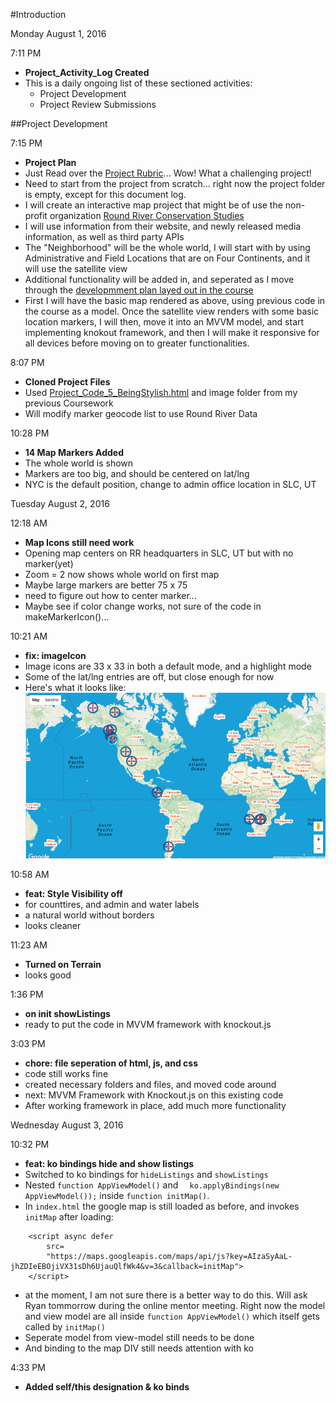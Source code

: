 #Introduction

Monday August 1, 2016

7:11 PM
- **Project_Activity_Log Created**
- This is a daily ongoing list of these sectioned activities:
  - Project Development
  - Project Review Submissions

##Project Development

7:15 PM

- **Project Plan**
- Just Read over the [Project Rubric](https://review.udacity.com/#!/rubrics/17/view)... Wow!  What a challenging project!
- Need to start from the project from scratch... right now the project folder is empty, except for this document log.
- I will create an interactive map project that might be of use the non-profit organization [Round River Conservation Studies](http://www.roundriver.org/)
- I will use information from their website, and newly released media information, as well as third party APIs
- The "Neighborhood" will be the whole world, I will start with by using Administrative and Field Locations that are on Four Continents, and it will use the satellite view
- Additional functionality will be added in, and seperated as I move through the [developmment plan layed out in the course](https://classroom.udacity.com/nanodegrees/nd001/parts/00113454014/modules/271165859175462/lessons/2711658591239847/concepts/26906985370923)
- First I will have the basic map rendered as above, using previous code in the course as a model.  Once the satellite view renders with some basic location markers, I will then, move it into an MVVM model, and start implementing knokout framework, and then I will make it responsive for all devices before moving on to greater functionalities.

8:07 PM
- **Cloned Project Files**
- Used [Project_Code_5_BeingStylish.html](ers/geo/version-control/P7-Neighborhood-Map/CourseWork/ud864-master-student/Project_Code_5_BeingStylish.html) and image folder from my previous Coursework
- Will modify marker geocode list to use Round River Data

10:28 PM
- **14 Map Markers Added**
- The whole world is shown
- Markers are too big, and should be centered on lat/lng
- NYC is the default position, change to admin office location in SLC, UT

Tuesday August 2, 2016

12:18 AM
- **Map Icons still need work**
- Opening map centers on RR headquarters in SLC, UT but with no marker(yet)
- Zoom = 2 now shows whole world on first map
- Maybe large markers are better 75 x 75
- need to figure out how to center marker...
- Maybe see if color change works, not sure of the code in makeMarkerIcon()...

10:21 AM
- **fix: imageIcon**
- Image icons are 33 x 33 in both a default mode, and a highlight mode
- Some of the lat/lng entries are off, but close enough for now
- Here's what it looks like: ![Screenshot of Map Markers](https://github.com/Geosynchronous/P7-Neighborhood-Map/blob/master/DocImages/Screen%20Shot%202016-08-02%20at%209.44.47%20AM.png)

10:58 AM
- **feat: Style Visibility off**
- for counttires, and admin and water labels
- a natural world without borders
- looks cleaner

11:23 AM
- **Turned on Terrain**
- looks good

1:36 PM
- **on init showListings**
- ready to put the code in MVVM framework with knockout.js

3:03 PM
- **chore: file seperation of html, js, and css**
- code still works fine
- created necessary folders and files, and moved code around
- next: MVVM Framework with Knockout.js on this existing code
- After working framework in place, add much more functionality

Wednesday August 3, 2016

10:32 PM
- **feat: ko bindings hide and show listings**
- Switched to ko bindings for `hideListings` and `showListings`
- Nested `function AppViewModel()` and `  ko.applyBindings(new AppViewModel());` inside `function initMap()`.
- In `index.html` the google map is still loaded as before, and invokes `initMap` after loading:

```
    <script async defer
        src=
        "https://maps.googleapis.com/maps/api/js?key=AIzaSyAaL-jhZDIeEBOjiVX31sDh6UjauQlfWk4&v=3&callback=initMap">
    </script>
```
- at the moment, I am not sure there is a better way to do this.  Will ask Ryan tommorrow during the online mentor meeting. Right now the model and view model are all inside `function AppViewModel()` which itself gets called by `initMap()`
- Seperate model from view-model still needs to be done
- And binding to the map DIV still needs attention with ko

4:33 PM
- **Added self/this designation & ko binds**



